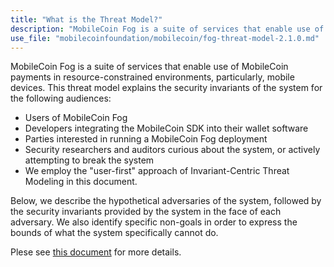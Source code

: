 ```yaml
---
title: "What is the Threat Model?"
description: "MobileCoin Fog is a suite of services that enable use of MobileCoin payments in resource-constrained environments, particularly, mobile devices."
use_file: "mobilecoinfoundation/mobilecoin/fog-threat-model-2.1.0.md"
---
```

MobileCoin Fog is a suite of services that enable use of MobileCoin payments in resource-constrained environments, particularly, mobile devices. This threat model explains the security invariants of the system for the following audiences:

- Users of MobileCoin Fog
- Developers integrating the MobileCoin SDK into their wallet software
- Parties interested in running a MobileCoin Fog deployment
- Security researchers and auditors curious about the system, or actively attempting to break the system
- We employ the "user-first" approach of Invariant-Centric Threat Modeling in this document.

Below, we describe the hypothetical adversaries of the system, followed by the security invariants provided by the system in the face of each adversary. We also identify specific non-goals in order to express the bounds of what the system specifically cannot do.

Plese see [this document](https://github.com/mobilecoinfoundation/mobilecoin/blob/master/fog-threat-model-2.1.0.md) for more details.
